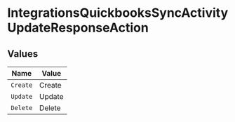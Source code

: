 # IntegrationsQuickbooksSyncActivityUpdateResponseAction


## Values

| Name     | Value    |
| -------- | -------- |
| `Create` | Create   |
| `Update` | Update   |
| `Delete` | Delete   |